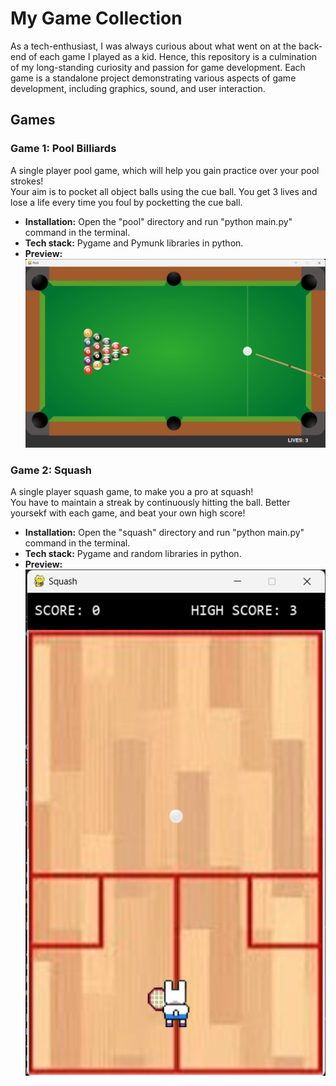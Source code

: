 # My Game Collection
As a tech-enthusiast, I was always curious about what went on at the back-end of each game I played as a kid. 
Hence, this repository is a culmination of my long-standing curiosity and passion for game development.
Each game is a standalone project demonstrating various aspects of game development, including graphics, sound, and user interaction.

## Games

### Game 1: Pool Billiards
A single player pool game, which will help you gain practice over your pool strokes!<br>
Your aim is to pocket all object balls using the cue ball. You get 3 lives and lose a life every time you foul by pocketting the cue ball.<br>
- <b>Installation:</b> Open the "pool" directory and run "python main.py" command in the terminal.<br>
- <b>Tech stack:</b> Pygame and Pymunk libraries in python.<br>
- <b>Preview:</b><br>
![pool](./images/pool_preview.png)

### Game 2: Squash
A single player squash game, to make you a pro at squash!<br>
You have to maintain a streak by continuously hitting the ball. Better yoursekf with each game, and beat your own high score!<br>
- <b>Installation:</b> Open the "squash" directory and run "python main.py" command in the terminal.<br>
- <b>Tech stack:</b> Pygame and random libraries in python.<br>
- <b>Preview:</b><br>
![squash](./images/squash_preview.png)
